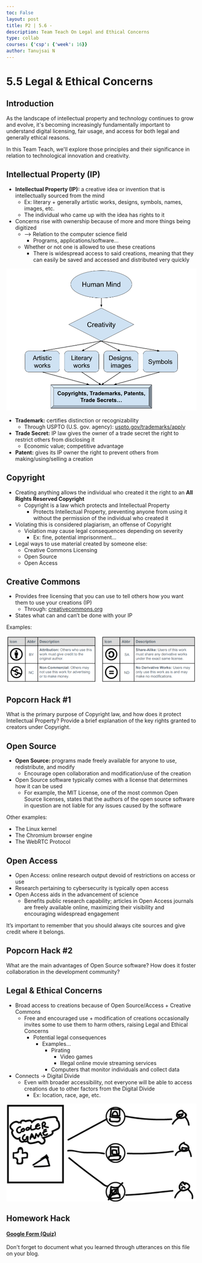 ```yaml
---
toc: False
layout: post
title: P2 | 5.6 -
description: Team Teach On Legal and Ethical Concerns
type: collab
courses: {'csp': {'week': 16}}
author: Tanujsai N
---
```


# 5.5 Legal & Ethical Concerns

## Introduction

As the landscape of intellectual property and technology continues to grow and evolve, it's becoming increasingly fundamentally important to understand digital licensing, fair usage, and access for both legal and generally ethical reasons.

In this Team Teach, we'll explore those principles and their significance in relation to technological innovation and creativity.

## Intellectual Property (IP)

- **Intellectual Property (IP):** a creative idea or invention that is intellectually sourced from the mind
    - Ex: literary + generally artistic works, designs, symbols, names, images, etc.
    - The individual who came up with the idea has rights to it
- Concerns rise with ownership because of more and more things being digitized
    - --> Relation to the computer science field
        - Programs, applications/software…
    - Whether or not one is allowed to use these creations
        - There is widespread access to said creations, meaning that they can easily be saved and accessed and distributed very quickly

<img src="https://github.com/tuckergol/student2/blob/main/images/IP%20Diagram.png?raw=true">

- **Trademark:** certifies distinction or recognizability
    - Through USPTO (U.S. gov. agency): [uspto.gov/trademarks/apply](https://www.uspto.gov/trademarks/apply)
- **Trade Secret:** IP law gives the owner of a trade secret the right to restrict others from disclosing it
    - Economic value; competitive advantage
- **Patent:** gives its IP owner the right to prevent others from making/using/selling a creation

## Copyright

- Creating anything allows the individual who created it the right to an **All Rights Reserved Copyright**
    - Copyright is a law which protects and Intellectual Property
        - Protects Intellectual Property, preventing anyone from using it without the permission of the individual who created it
- Violating this is considered plagiarism, an offense of Copyright
    - Violation may cause legal consequences depending on severity
        - Ex: fine, potential imprisonment…
- Legal ways to use material created by someone else:
    - Creative Commons Licensing
    - Open Source
    - Open Access

## Creative Commons

- Provides free licensing that you can use to tell others how you want them to use your creations (IP)
    - Through: [creativecommons.org](https://creativecommons.org/)
- States what can and can’t be done with your IP

Examples:

<img src="https://github.com/tuckergol/student2/blob/main/images/Copyright%20Examples.png?raw=true">

## Popcorn Hack #1

What is the primary purpose of Copyright law, and how does it protect Intellectual Property? Provide a brief explanation of the key rights granted to creators under Copyright.

## Open Source
- **Open Source:** programs made freely available for anyone to use, redistribute, and modify
    - Encourage open collaboration and modification/use of the creation
- Open Source software typically comes with a license that determines how it can be used
    - For example, the MIT License, one of the most common Open Source licenses, states that the authors of the open source software in question are not liable for any issues caused by the software

Other examples:
- The Linux kernel
- The Chromium browser engine
- The WebRTC Protocol

## Open Access
- Open Access: online research output devoid of restrictions on access or use
- Research pertaining to cybersecurity is typically open access
- Open Access aids in the advancement of science
    - Benefits public research capability; articles in Open Access journals are freely available online, maximizing their visibility and encouraging widespread engagement

It’s important to remember that you should always cite sources and give credit where it belongs.

## Popcorn Hack #2

What are the main advantages of Open Source software? How does it foster collaboration in the development community?

## Legal & Ethical Concerns

- Broad access to creations because of Open Source/Access + Creative Commons
    - Free and encouraged use + modification of creations occasionally invites some to use them to harm others, raising Legal and Ethical Concerns
        - Potential legal consequences
            - Examples…
                - Pirating
                    - Video games
                    - Illegal online movie streaming services
                - Computers that monitor individuals and collect data
- Connects → Digital Divide
    - Even with broader accessibility, not everyone will be able to access creations due to other factors from the Digital Divide
        - Ex: location, race, age, etc.

<img src="https://github.com/tuckergol/student2/blob/main/images/Legal%20and%20Ethical%20Diagram.png?raw=true">

## Homework Hack

#### [Google Form (Quiz)](https://docs.google.com/forms/d/e/1FAIpQLSdbVlNG-KRIOsdhpqm9DBcdtxqDefy9GF1qi4kdIWgvH8bbbg/viewform?usp=sf_link)

Don't forget to document what you learned through utterances on this file on your blog.
